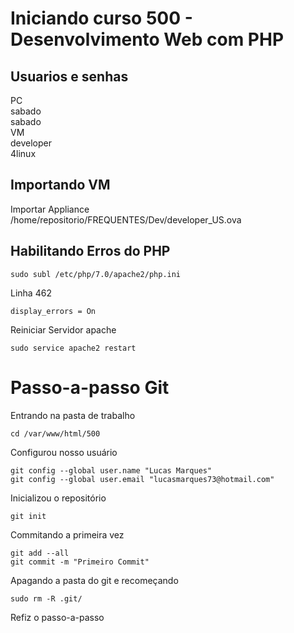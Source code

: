# Iniciando curso 500 - Desenvolvimento Web com PHP

## Usuarios e senhas
PC  
sabado  
sabado  
VM  
developer  
4linux

## Importando VM
Importar Appliance  
/home/repositorio/FREQUENTES/Dev/developer_US.ova

## Habilitando Erros do PHP
```
sudo subl /etc/php/7.0/apache2/php.ini
```
Linha 462
```
display_errors = On
```
Reiniciar Servidor apache
```
sudo service apache2 restart
```

# Passo-a-passo Git
Entrando na pasta de trabalho
```
cd /var/www/html/500
```
Configurou nosso usuário
```
git config --global user.name "Lucas Marques"
git config --global user.email "lucasmarques73@hotmail.com"
```
Inicializou o repositório
```
git init
```
Commitando a primeira vez
```
git add --all
git commit -m "Primeiro Commit"
```
Apagando a pasta do git e recomeçando
```
sudo rm -R .git/
```
Refiz o passo-a-passo